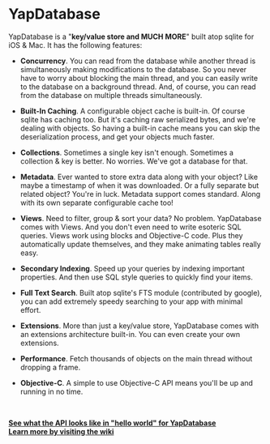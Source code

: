 YapDatabase
===========

YapDatabase is a "**key/value store and MUCH MORE**" built atop sqlite for iOS & Mac.
It has the following features:

* **Concurrency**. You can read from the database while another thread is simultaneously making modifications to the database. So you never have to worry about blocking the main thread, and you can easily write to the database on a background thread. And, of course, you can read from the database on multiple threads simultaneously.

* **Built-In Caching**. A configurable object cache is built-in. Of course sqlite has caching too. But it's caching raw serialized bytes, and we're dealing with objects. So having a built-in cache means you can skip the deserialization process, and get your objects much faster.

* **Collections**. Sometimes a single key isn't enough. Sometimes a collection & key is better. No worries. We've got a database for that.

* **Metadata**. Ever wanted to store extra data along with your object? Like maybe a timestamp of when it was downloaded. Or a fully separate but related object? You're in luck. Metadata support comes standard. Along with its own separate configurable cache too!

* **Views**. Need to filter, group & sort your data? No problem. YapDatabase comes with Views. And you don't even need to write esoteric SQL queries. Views work using blocks and Objective-C code. Plus they automatically update themselves, and they make animating tables really easy.
 
* **Secondary Indexing**. Speed up your queries by indexing important properties. And then use SQL style queries to quickly find your items.

* **Full Text Search**. Built atop sqlite's FTS module (contributed by google), you can add extremely speedy searching to your app with minimal effort.

* **Extensions**. More than just a key/value store, YapDatabase comes with an extensions architecture built-in. You can even create your own extensions.
 
* **Performance**. Fetch thousands of objects on the main thread without dropping a frame.

* **Objective-C**. A simple to use Objective-C API means you'll be up and running in no time.

<br/>

**[See what the API looks like in "hello world" for YapDatabase](https://github.com/yaptv/YapDatabase/wiki/Hello-World)**<br/>
**[Learn more by visiting the wiki](https://github.com/yaptv/YapDatabase/wiki)**<br/>
